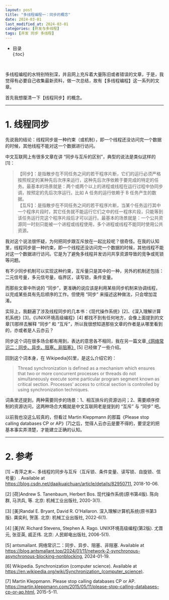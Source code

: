 ```yaml
---
layout: post
title: "多线程编程一：同步的概念"
date: 2024-03-01
last_modified_at: 2024-03-01
categories: [并发与多线程]
tags: [并发 同步 多线程]
---
```


* 目录  
{:toc}
<br/>

多线程编程的水特别特别深，并且网上充斥着大量陈旧或者错误的文章，于是，我觉得有必要自己收集最新资料，做一次总结，故有【多线程编程】这一系列的文章。  

首先我想厘清一下【线程同步】的概念。  

---

# 1. 线程同步

先说我的结论：线程同步是一种约束（或机制），即一个线程还没访问完一个数据的时候，其他线程不能对这一个数据进行访问。  

中文互联网上有很多文章在讲 “同步与互斥的区别”，典型的说法是类似这样的[1]：   

>【同步】：是指散步在不同任务之间的若干程序片断，它们的运行必须严格按照规定的某种先后次序来运行，这种先后次序依赖于要完成的特定的任务。最基本的场景就是：两个或两个以上的进程或线程在运行过程中协同步调，按预定的先后次序运行。比如 A 任务的运行依赖于 B 任务产生的数据。  
>【互斥】：是指散步在不同任务之间的若干程序片断，当某个任务运行其中一个程序片段时，其它任务就不能运行它们之中的任一程序片段，只能等到该任务运行完这个程序片段后才可以运行。最基本的场景就是：一个公共资源同一时刻只能被一个进程或线程使用，多个进程或线程不能同时使用公共资源。   

我对这个说法很怀疑，为何把同步跟互斥放在一起比较呢？很奇怪。在我的认知里，线程同步是一种约束，即一个线程还没访问完一个数据的时候，其他线程不能对这一个数据进行访问。它是为了避免多线程并发访问共享资源导致的竞争或死锁等问题。  

有不少同步机制可以实现这种约束，互斥量只是其中的一种，另外的机制还包括：二元信号量，多元信号量，临界区，读写锁，条件变量。   

而那些文章中所说的 “同步”，更准确的说应该是利用某些同步机制来协调线程，以完成某些具有先后顺序的工作。但使用 “同步” 来描述这种做法，只会增加混淆。   

实际上，我翻遍了涉及线程同步的几本书：《现代操作系统》[2]、《深入理解计算机系统》[3]，《UNIX环境高级编程》[4] 都找不到有任何地方，会像上面提到的文章[1]那样去解释 “同步” 和 “互斥”，所以我很想知道那些文章的作者是从哪里看到的，亦或者是人云亦云？    

同步这个词在很多场合都有用到，表达的意思各不相同，我在另一篇文章[《网络常识二：同步、异步、阻塞、非阻塞》](https://blog.antsmallant.top/2024/01/11/network-2-synchronous-asynchronous-blocking-nonblocking) [5] 已经做了一些介绍。  

回到这个词本身，在 Wikipedia[6]里，是这么介绍它的：   
>Thread synchronization is defined as a mechanism which ensures that two or more concurrent processes or threads do not simultaneously execute some particular program segment known as critical section. Processes' access to critical section is controlled by using synchronization techniques.   

词条里还提到，两种需要同步的场景：1、相互排斥的资源访问；2、需要顺序控制的资源访问，这两种场合大概就是中文互联网老是提到的 “互斥” 与 “同步” 吧。  

以前我也没这么较真的，但看过 Martin Kleppmann 的那篇《Please stop calling databases CP or AP》[7]之后，觉得人云亦云是要不得的，要坚定的把基本事实弄清楚，才能建立正确的认知。   

---

# 2. 参考

[1] ~青萍之末~. 多线程的同步与互斥（互斥锁、条件变量、读写锁、自旋锁、信号量）. Available at https://blog.csdn.net/daaikuaichuan/article/details/82950711, 2018-10-06.   

[2] [荷]Andrew S. Tanenbaum, Herbert Bos. 现代操作系统(原书第4版). 陈向群, 马洪兵, 等. 北京: 机械工业出版社, 2020-3(1).   

[3] [美]Randal E. Bryant, David R. O'Hallaron. 深入理解计算机系统(原书第3版). 龚奕利, 贺莲. 北京: 机械工业出版社, 2022-6(1).  

[4] [美]W. Richard Stevens, Stephen A. Rago. UNIX环境高级编程(第2版). 尤晋元, 张亚英, 戚正伟. 北京: 人民邮电出版社, 2006-5(1).  

[5] antsmallant. 网络常识二：同步、异步、阻塞、非阻塞. Available at https://blog.antsmallant.top/2024/01/11/network-2-synchronous-asynchronous-blocking-nonblocking, 2024-01-19.    

[6] Wikipedia. Synchronization (computer science). Available at https://en.wikipedia.org/wiki/Synchronization_(computer_science).   

[7] Martin Kleppmann. Please stop calling databases CP or AP. https://martin.kleppmann.com/2015/05/11/please-stop-calling-databases-cp-or-ap.html, 2015-5-11.   
